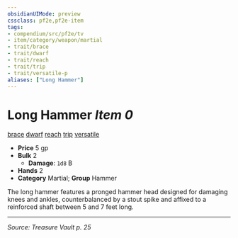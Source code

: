 ```yaml
---
obsidianUIMode: preview
cssclass: pf2e,pf2e-item
tags:
- compendium/src/pf2e/tv
- item/category/weapon/martial
- trait/brace
- trait/dwarf
- trait/reach
- trait/trip
- trait/versatile-p
aliases: ["Long Hammer"]
---
```

# Long Hammer *Item 0*  
[brace](brace-tv.md "Brace Weapon Trait")  [dwarf](dwarf.md "Dwarf Ancestry & Heritage Trait")  [reach](reach.md "Reach Weapon Trait")  [trip](Reference/Rules/Traits/trip.md "Trip Weapon Trait")  [versatile <P>](rules/traits/versatile-p.md "Versatile Weapon Trait")  

- **Price** 5 gp
- **Bulk** 2
  - **Damage**: `1d8` B
- **Hands** 2
- **Category** Martial; **Group** Hammer 

The long hammer features a pronged hammer head designed for damaging knees and ankles, counterbalanced by a stout spike and affixed to a reinforced shaft between 5 and 7 feet long.


---
*Source: Treasure Vault p. 25*